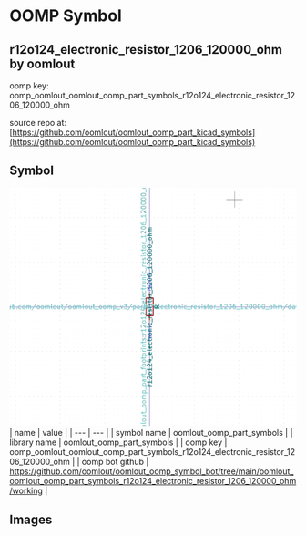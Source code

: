 # OOMP Symbol  
## r12o124_electronic_resistor_1206_120000_ohm  by oomlout  
  
oomp key: oomp_oomlout_oomlout_oomp_part_symbols_r12o124_electronic_resistor_1206_120000_ohm  
  
source repo at: [https://github.com/oomlout/oomlout_oomp_part_kicad_symbols](https://github.com/oomlout/oomlout_oomp_part_kicad_symbols)  
## Symbol  
  
[![working.png](working_600.png)](working.png)  
| name | value | 
| --- | --- | 
| symbol name | oomlout_oomp_part_symbols | 
| library name | oomlout_oomp_part_symbols | 
| oomp key | oomp_oomlout_oomlout_oomp_part_symbols_r12o124_electronic_resistor_1206_120000_ohm | 
| oomp bot github | https://github.com/oomlout/oomlout_oomp_symbol_bot/tree/main/oomlout_oomlout_oomp_part_symbols_r12o124_electronic_resistor_1206_120000_ohm/working | 
## Images  
